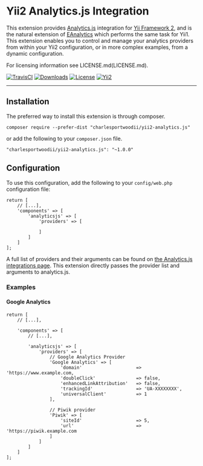# Yii2 Analytics.js Integration

This extension provides [Analytics.js](https://segment.com/docs/libraries/analytics.js/) integration for [Yii Framework 2](www.yiiframework.com), and is the natural extension of [EAnalytics](https://github.com/charlesportwoodii/EAnalytics) which performs the same task for Yii1. This extension enables you to control and manage your analytics providers from within your Yii2 configuration, or in more complex examples, from a dynamic configuration.

For licensing information see LICENSE.md(LICENSE.md).

[![TravisCI](https://img.shields.io/travis/charlesportwoodii/CiiMS/2.0.0-dev.svg?style=flat "TravisCI")](https://travis-ci.org/charlesportwoodii/yii2-analytics.js)
[![Downloads](https://img.shields.io/packagist/dt/charlesportwoodii/ciims.svg?style=flat)](https://packagist.org/packages/charlesportwoodii/yii2-analytics.js)
[![License](https://img.shields.io/badge/license-MIT-orange.svg?style=flat "License")](LICENSE.md)
[![Yii2](https://img.shields.io/badge/Powered_by-Yii_Framework-green.svg?style=flat)](http://www.yiiframework.com/)

------

## Installation

The preferred way to install this extension is through composer.

```
composer require --prefer-dist "charlesportwoodii/yii2-analytics.js"
```

or add the following to your ```composer.json``` file.

```
"charlesportwoodii/yii2-analytics.js": "~1.0.0"
```

## Configuration

To use this configuration, add the following to your ```config/web.php``` configuration file:

```
return [
	// [...],
	'components' => [
		'analyticsjs' => [
			'providers' => [
			
			]
		]
	]	
];
```

A full list of providers and their arguments can be found on [the Analytics.js integrations page](https://segment.com/docs/integrations/). This extension directly passes the provider list and arguments to analytics.js.

### Examples

#### Google Analytics

```
return [
	// [...],

	'components' => [
		// [...],

		'analyticsjs' => [
			'providers' => [
				// Google Analytics Provider
				'Google Analytics' => [
					'domain' 					=> 'https://www.example.com,
					'doubleClick' 				=> false,
					'enhancedLinkAttribution' 	=> false,
					'trackingId' 				=> 'UA-XXXXXXXX',
					'universalClient' 			=> 1
				],
		
				// Piwik provider
				'Piwik' => [
					'siteId' 					=> 5,
					'url'						=> 'https://piwik.example.com
				]			
			]
		]
	]	
];
```
